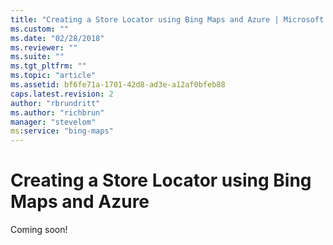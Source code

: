 ```yaml
---
title: "Creating a Store Locator using Bing Maps and Azure | Microsoft Docs"
ms.custom: ""
ms.date: "02/28/2018"
ms.reviewer: ""
ms.suite: ""
ms.tgt_pltfrm: ""
ms.topic: "article"
ms.assetid: bf6fe71a-1701-42d8-ad3e-a12af0bfeb88
caps.latest.revision: 2
author: "rbrundritt"
ms.author: "richbrun"
manager: "stevelom"
ms:service: "bing-maps"
---
```

# Creating a Store Locator using Bing Maps and Azure
Coming soon!